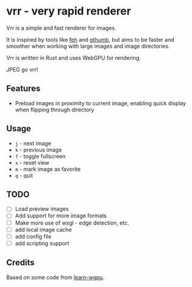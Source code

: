 # vrr - very rapid renderer

Vrr is a simple and fast renderer for images.

It is inspired by tools like [feh](https://feh.finalrewind.org/)
and [gthumb](https://wiki.gnome.org/Apps/Gthumb), but aims to be faster
and smoother when working with large images and image directories.

Vrr is written in Rust and uses WebGPU for rendering.

JPEG go vrr!

## Features

- Preload images in proximity to current image, enabling quick display when flipping through directory

## Usage

- `j` - next image
- `k` - previous image
- `f` - toggle fullscreen
- `x` - reset view
- `m` - mark image as favorite
- `q` - quit


## TODO

- [ ] Load preview images
- [ ] Add support for more image formats
- [ ] Make more use of wsgl - edge detection, etc.
- [ ] add local image cache
- [ ] add config file
- [ ] add scripting support

## Credits

Based on some code from [learn-wgpu](https://github.com/sotrh/learn-wgpu).
